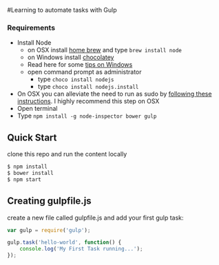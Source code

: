 #Learning to automate tasks with Gulp

### Requirements

- Install Node
	- on OSX install [home brew](http://brew.sh/) and type `brew install node`
	- on Windows install [chocolatey](https://chocolatey.org/)
    - Read here for some [tips on Windows](http://jpapa.me/winnode)
    - open command prompt as administrator
        - type `choco install nodejs`
        - type `choco install nodejs.install`
- On OSX you can alleviate the need to run as sudo by [following these instructions](http://jpapa.me/nomoresudo). I highly recommend this step on OSX
- Open terminal
- Type `npm install -g node-inspector bower gulp`

## Quick Start
clone this repo and run the content locally
```bash
$ npm install
$ bower install
$ npm start
```

## Creating gulpfile.js

create a new file called gulpfile.js and add your first gulp task:

```js
var gulp = require('gulp');

gulp.task('hello-world', function() {
	console.log('My First Task running...');
});
```
